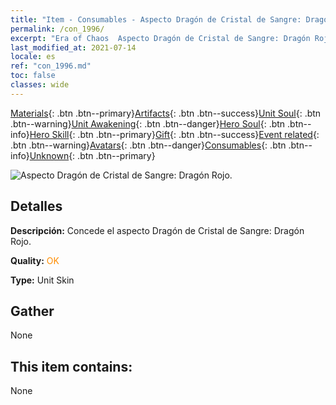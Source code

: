 ```yaml
---
title: "Item - Consumables - Aspecto Dragón de Cristal de Sangre: Dragón Rojo."
permalink: /con_1996/
excerpt: "Era of Chaos  Aspecto Dragón de Cristal de Sangre: Dragón Rojo."
last_modified_at: 2021-07-14
locale: es
ref: "con_1996.md"
toc: false
classes: wide
---
```

 [Materials](/ItemsES/){: .btn .btn--primary}[Artifacts](/ItemsES/Artifacts/){: .btn .btn--success}[Unit Soul](/ItemsES/UnitSoul/){: .btn .btn--warning}[Unit Awakening](/ItemsES/UnitAwakening/){: .btn .btn--danger}[Hero Soul](/ItemsES/HeroSoul/){: .btn .btn--info}[Hero Skill](/ItemsES/HeroSkill/){: .btn .btn--primary}[Gift](/ItemsES/Gift/){: .btn .btn--success}[Event related](/ItemsES/Events/){: .btn .btn--warning}[Avatars](/ItemsES/Avatars/){: .btn .btn--danger}[Consumables](/ItemsES/Consumables/){: .btn .btn--info}[Unknown](/ItemsES/Unknown/){: .btn .btn--primary}

 ![Aspecto Dragón de Cristal de Sangre: Dragón Rojo.](/images/u/ti_honglongdiancang.jpg)

## Detalles
 **Descripción:** Concede el aspecto Dragón de Cristal de Sangre: Dragón Rojo.

 **Quality:** <span style="color: #FF8C00">OK</span>

 **Type:** Unit Skin

## Gather

  None

## This item contains:

  None

